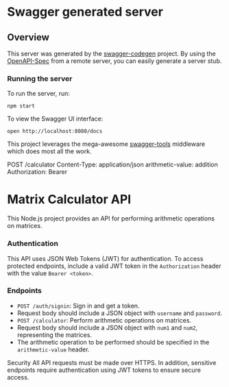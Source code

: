 # Swagger generated server

## Overview
This server was generated by the [swagger-codegen](https://github.com/swagger-api/swagger-codegen) project.  By using the [OpenAPI-Spec](https://github.com/OAI/OpenAPI-Specification) from a remote server, you can easily generate a server stub.

### Running the server
To run the server, run:

```
npm start
```

To view the Swagger UI interface:

```
open http://localhost:8080/docs
```

This project leverages the mega-awesome [swagger-tools](https://github.com/apigee-127/swagger-tools) middleware which does most all the work.

POST /calculator
Content-Type: application/json
arithmetic-value: addition
Authorization: Bearer <token>

# Matrix Calculator API

This Node.js project provides an API for performing arithmetic operations on matrices.

### Authentication

This API uses JSON Web Tokens (JWT) for authentication. To access protected endpoints, include a valid JWT token in the `Authorization` header with the value `Bearer <token>`.

### Endpoints

- `POST /auth/signin`: Sign in and get a token.
- Request body should include a JSON object with `username` and `password`.
- `POST /calculator`: Perform arithmetic operations on matrices.
- Request body should include a JSON object with `num1` and `num2`, representing the matrices.
- The arithmetic operation to be performed should be specified in the `arithmetic-value` header.

Security
All API requests must be made over HTTPS. In addition, sensitive endpoints require authentication using JWT tokens to ensure secure access.